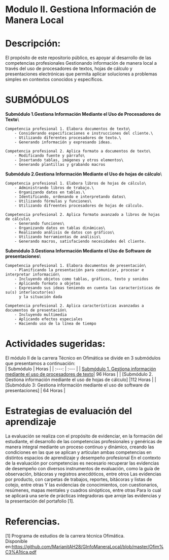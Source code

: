 # Modulo II. Gestiona Información de Manera Local
	
# Descripción:
El propósito de este repositorio público, es apoyar al desarrollo de las competencias  profesionales Gestionando información de manera local a través 
del uso de procesadores de textos, hojas de cálculo y presentaciones electrónicas que permita aplicar soluciones a problemas simples en contextos conocidos y específicos.


# SUBMÓDULOS

**Submódulo 1.Gestiona Información Mediante el Uso de Procesadores de Texto**\
    
	Competencia profesional 1. Elabora documentos de texto\
		- Considerando especificaciones e instrucciones del cliente.\
		- Utilizando diferentes procesadores de texto.\
		- Generando información y expresando ideas.
									
    Competencia profesional 2. Aplica formato a documentos de texto\
		- Modificando fuente y párrafo\
		- Insertando tablas, imágenes y otros elementos\
		- Generando plantillas y grabando macros

**Submódulo 2.Gestiona Información Mediante el Uso de hojas de cálculo**\
    
	Competencia profesional 1. Elabora libros de hojas de cálculo\
		- Administrando libros de trabajo.\
		- Organizando datos en tablas.\
		- Identificando, ordenando e interpretando datos\
		- Utilizando fórmulas y funciones\
		- Utilizando difreentes procesadores de hojas de cálculo.
	
	Competencia profesional 2. Aplica formato avanzado a libros de hojas de cálculo\
		- Generando funciones\
		- Organizando datos en tablas dinámicas\
		- Realizando análisis de datos con gráficos\
		- Utilizando herramientas de análisis\
		- Generando macros, satisfaciendo necesidades del cliente.

**Submódulo 3.Gestiona Información Mediante el Uso de Software de presentaciones**\
    
	Competencia profesional 1. Elabora documentos de presentación\
		- Planificando la presentación para comunicar, procesar e interpretar información\
		- Incluyendo objetos como tablas, gráficos, texto y sonidos
		- Aplicando formato a objetos
		- Expresando sus ideas teniendo en cuenta las características de su(s) interlocutor(es)
		  y la situación dada
									
    Competencia profesional 2. Aplica características avanzadas a documentos de presentación\
		- Incluyendo multimedia
		- Aplicando efectos especiales
		- Haciendo uso de la línea de tiempo
		
# Actividades sugeridas:
El módulo II de la carrera Técnico en Ofimática se divide en 3 submódulos que presentamos a continuación:
</br>
| Submódulo | Horas |
| :---: | :--- |
| [Submódulo 1. Gestiona información mediante el uso de procesadores de texto](https://github.com/MarianitAH28/S1.GIMUPTexto.git)| 96 Horas |
| [Submódulo 2. Gestiona información mediante el uso de hojas de cálculo] |112 Horas |
| [Submódulo 3: Gestiona información mediante el uso de software de presentaciones] | 64 Horas |
</br>

# Estrategias de evaluación del aprendizaje
La evaluación se realiza con el propósito de evidenciar, en la formación del estudiante, el desarrollo de las competencias profesionales y
genéricas de manera integral mediante un proceso continuo y dinámico, creando las condiciones en las que se aplican y articulan ambas
competencias en distintos espacios de aprendizaje y desempeño profesional En el contexto de la evaluación por competencias es
necesario recuperar las evidencias de desempeño con diversos instrumentos de evaluación, como la guía de observación, bitácoras y
registros anecdóticos, entre otros Las evidencias por producto, con carpetas de trabajos, reportes, bitácoras y listas de cotejo, entre otras
Y las evidencias de conocimientos, con cuestionarios, resúmenes, mapas mentales y cuadros sinópticos, entre otras Para lo cual se
aplicará una serie de prácticas integradoras que arroje las evidencias y la presentación del portafolio [1]. 
 

# Referencias.
[1] Programa de estudios de la carrera técnica Ofimática.</br>
Disponible en:https://github.com/MarianitAH28/GInfoManeraLocal/blob/master/Ofim%C3%A1tica.pdf </br>



